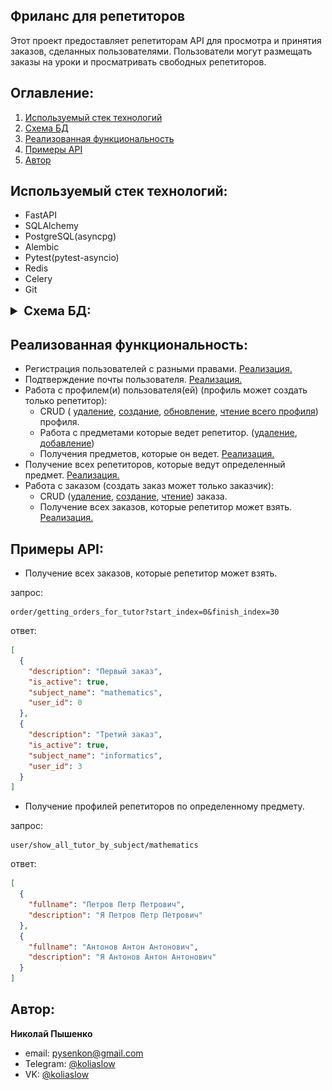## Фриланс для репетиторов
Этот проект предоставляет репетиторам API для просмотра и принятия заказов, сделанных пользователями. Пользователи могут размещать заказы на уроки и просматривать свободных репетиторов.
## Оглавление:

1. [Используемый стек технологий](#используемый-стек-технологий)
2. [Схема БД](#схема-бд)
3. [Реализованная функциональность](#реализованная-функциональность)
4. [Примеры API](#примеры-API)
5. [Автор](#автор)

## Используемый стек технологий:
- FastAPI
- SQLAlchemy
- PostgreSQL(asyncpg)
- Alembic
- Pytest(pytest-asyncio)
- Redis
- Celery
- Git

<details>
<summary style="font-size: 20px;"><b>Схема БД:</b></summary>

![photo](/photo/db.png)

</details>

## Реализованная функциональность:
- Регистрация пользователей с разными правами. [Реализация.](https://github.com/kolyaslow/freelance_tutor/blob/master/api_v1/user/config.py#L29)
- Подтверждение почты пользователя. [Реализация.](https://github.com/kolyaslow/freelance_tutor/blob/master/api_v1/user/config.py#L40)
- Работа с профилем(и) пользователя(ей) (профиль может создать только репетитор):
  - CRUD (
    [удаление](https://github.com/kolyaslow/freelance_tutor/blob/master/api_v1/profile/views.py#L56),
    [создание](https://github.com/kolyaslow/freelance_tutor/blob/master/api_v1/profile/views.py#L20),
    [обновление](https://github.com/kolyaslow/freelance_tutor/blob/master/api_v1/profile/views.py#L40),
    [чтение всего профиля](https://github.com/kolyaslow/freelance_tutor/blob/master/api_v1/user/views.py#L54))
     профиля.
  - Работа с предметами которые ведет репетитор. ([удаление](https://github.com/kolyaslow/freelance_tutor/blob/master/api_v1/user/views.py#L65), [добавление](https://github.com/kolyaslow/freelance_tutor/blob/master/api_v1/user/views.py#L28))
  - Получения предметов, которые он ведет. [Реализация.](https://github.com/kolyaslow/freelance_tutor/blob/master/api_v1/user/views.py#L41)
- Получение всех репетиторов, которые ведут определенный предмет. [Реализация.](https://github.com/kolyaslow/freelance_tutor/blob/master/api_v1/user/views.py#L50)
- Работа с заказом (создать заказ может только заказчик):
  - CRUD ([удаление](https://github.com/kolyaslow/freelance_tutor/blob/master/api_v1/order/views.py#L58), [создание](https://github.com/kolyaslow/freelance_tutor/blob/master/api_v1/order/views.py#L19), [чтение](https://github.com/kolyaslow/freelance_tutor/blob/master/api_v1/order/views.py#L34)) заказа.
  - Получение всех заказов, которые репетитор может взять. [Реализация.](https://github.com/kolyaslow/freelance_tutor/blob/master/api_v1/order/views.py#L47)

## Примеры API:
- Получение всех заказов, которые репетитор может взять.

запрос:
```
order/getting_orders_for_tutor?start_index=0&finish_index=30
```
ответ:
```json
[
  {
    "description": "Первый заказ",
    "is_active": true,
    "subject_name": "mathematics",
    "user_id": 0
  },
  {
    "description": "Третий заказ",
    "is_active": true,
    "subject_name": "informatics",
    "user_id": 3
  }
]
```
- Получение профилей репетиторов по определенному предмету.

запрос:
```
user/show_all_tutor_by_subject/mathematics
```
ответ:
```json
[
  {
    "fullname": "Петров Петр Петрович",
    "description": "Я Петров Петр Петрович"
  },
  {
    "fullname": "Антонов Антон Антонович",
    "description": "Я Антонов Антон Антонович"
  }
]
```

## Автор:
**Николай Пышенко**
- email: pysenkon@gmail.com
- Telegram: [@koliaslow](https://t.me/koliaslow)
- VK: [@koliaslow](https://vk.com/koliaslow)
